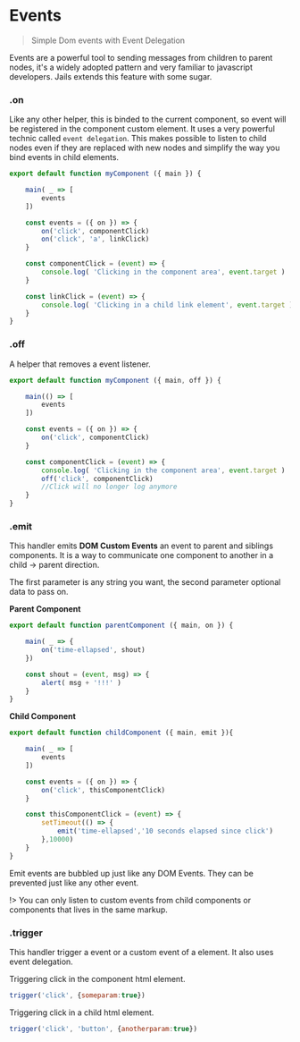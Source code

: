 # Events

> Simple Dom events with Event Delegation

Events are a powerful tool to sending messages from children to parent nodes, it's a widely adopted pattern and very familiar to javascript developers. Jails extends this feature with some sugar.

### .on
Like any other helper, this is binded to the current component, so event will be registered in the component custom element. It uses a very powerful technic called `event delegation`. This makes possible to listen to child nodes even if they are replaced with new nodes and simplify the way you bind events in child elements.

```js
export default function myComponent ({ main }) {

    main( _ => [
        events
    ])

    const events = ({ on }) => {
        on('click', componentClick)
        on('click', 'a', linkClick)
    }

    const componentClick = (event) => {
        console.log( 'Clicking in the component area', event.target )
    }

    const linkClick = (event) => {
        console.log( 'Clicking in a child link element', event.target )
    }
}
```

### .off

A helper that removes a event listener.

```js
export default function myComponent ({ main, off }) {

    main(() => [
        events
    ])

    const events = ({ on }) => {
        on('click', componentClick)
    }

    const componentClick = (event) => {
        console.log( 'Clicking in the component area', event.target )
        off('click', componentClick)
        //Click will no longer log anymore
    }
}
```

### .emit

This handler emits **DOM Custom Events** an event to parent and siblings components. It is a way to communicate one component to another in a child -> parent direction.

The first parameter is any string you want, the second parameter optional data to pass on.

**Parent Component**

```js
export default function parentComponent ({ main, on }) {

    main( _ => {
        on('time-ellapsed', shout)
    })

    const shout = (event, msg) => {
        alert( msg + '!!!' )
    }
}
```

**Child Component**

```js
export default function childComponent ({ main, emit }){

    main( _ => [
        events
    ])

    const events = ({ on }) => {
        on('click', thisComponentClick)
    }

    const thisComponentClick = (event) => {
        setTimeout(() => {
            emit('time-ellapsed','10 seconds elapsed since click')
        },10000)
    }
}
```

Emit events are bubbled up just like any DOM Events.
They can be prevented just like any other event.

!> You can only listen to custom events from child components or components that lives in the same markup.

### .trigger

This handler trigger a event or a custom event of a element. It also uses event delegation.

Triggering click in the component html element.
```js
trigger('click', {someparam:true})
```

Triggering click in a child html element.
```js
trigger('click', 'button', {anotherparam:true})
```
